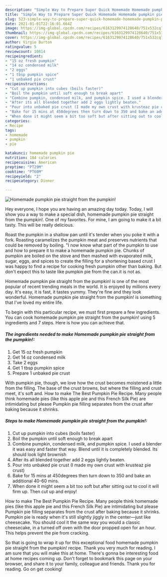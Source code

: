 ```yaml
---
description: "Simple Way to Prepare Super Quick Homemade Homemade pumpkin pie straight from the pumpkin!"
title: "Simple Way to Prepare Super Quick Homemade Homemade pumpkin pie straight from the pumpkin!"
slug: 523-simple-way-to-prepare-super-quick-homemade-homemade-pumpkin-pie-straight-from-the-pumpkin
date: 2021-01-01T22:16:01.664Z
image: https://img-global.cpcdn.com/recipes/6163129974128640/751x532cq70/homemade-pumpkin-pie-straight-from-the-pumpkin-recipe-main-photo.jpg
thumbnail: https://img-global.cpcdn.com/recipes/6163129974128640/751x532cq70/homemade-pumpkin-pie-straight-from-the-pumpkin-recipe-main-photo.jpg
cover: https://img-global.cpcdn.com/recipes/6163129974128640/751x532cq70/homemade-pumpkin-pie-straight-from-the-pumpkin-recipe-main-photo.jpg
author: Virgie Burton
ratingvalue: 5
reviewcount: 10814
recipeingredient:
- "15 oz fresh pumpkin"
- "14 oz condensed milk"
- "2 eggs"
- "1 tbsp pumpkin spice"
- "1 unbaked pie crust"
recipeinstructions:
- "Cut up pumpkin into cubes (boils faster)"
- "Boil the pumpkin until soft enough to break apart"
- "Combine pumpkin, condensed milk, and pumpkin spice. I used a blender it was easy and faster that way. Blend until it is completely blended. Its should look light brownish"
- "After its all blended together add 2 eggs lightly beaten."
- "Pour into unbaked pie crust (I made my own crust with krusteaz pie crust)"
- "Bake for 15 mins at 450degrees then turn down to 350 and bake an additional 40-60 mins."
- "When done it might seem a bit too soft but after sitting out to cool it will firm up. Then cut up and enjoy!"
categories:
- Recipe
tags:
- homemade
- pumpkin
- pie

katakunci: homemade pumpkin pie 
nutrition: 184 calories
recipecuisine: American
preptime: "PT29M"
cooktime: "PT60M"
recipeyield: "2"
recipecategory: Dinner

---
```



![Homemade pumpkin pie straight from the pumpkin!](https://img-global.cpcdn.com/recipes/6163129974128640/751x532cq70/homemade-pumpkin-pie-straight-from-the-pumpkin-recipe-main-photo.jpg)

Hey everyone, I hope you are having an amazing day today. Today, I will show you a way to make a special dish, homemade pumpkin pie straight from the pumpkin!. One of my favorites. For mine, I am going to make it a bit tasty. This will be really delicious.

Roast the pumpkin in a shallow pan until it&#39;s tender when you poke it with a fork. Roasting caramelizes the pumpkin meat and preserves nutrients that could be removed by boiling. &#34;I now know what part of the pumpkin to use and how to prepare it to make a homemade pumpkin pie. Chunks of pumpkin are boiled on the stove and then mashed with evaporated milk, sugar, eggs, and spices to create the filling for a shortening based crust I was happy to find a recipe for cooking fresh pumpkin other than baking. But don&#39;t expect this to taste like pumpkin pie from the can.it is not as.

Homemade pumpkin pie straight from the pumpkin! is one of the most popular of recent trending meals in the world. It is enjoyed by millions every day. It's easy, it is fast, it tastes yummy. They're fine and they look wonderful. Homemade pumpkin pie straight from the pumpkin! is something that I've loved my entire life.


To begin with this particular recipe, we must first prepare a few ingredients. You can cook homemade pumpkin pie straight from the pumpkin! using 5 ingredients and 7 steps. Here is how you can achieve that.

<!--inarticleads1-->

##### The ingredients needed to make Homemade pumpkin pie straight from the pumpkin!:

1. Get 15 oz fresh pumpkin
1. Get 14 oz condensed milk
1. Take 2 eggs
1. Get 1 tbsp pumpkin spice
1. Prepare 1 unbaked pie crust


With pumpkin pie, though, we love how the crust becomes moistened a little from the filling. The base of the crust browns, but where the filling and crust meet, it&#39;s soft and. How to make The Best Pumpkin Pie Recipe. Many people think homemade pies (like this apple pie and this French Silk Pie) are intimidating but please Pumpkin pie filling separates from the crust after baking because it shrinks. 

<!--inarticleads2-->

##### Steps to make Homemade pumpkin pie straight from the pumpkin!:

1. Cut up pumpkin into cubes (boils faster)
1. Boil the pumpkin until soft enough to break apart
1. Combine pumpkin, condensed milk, and pumpkin spice. I used a blender it was easy and faster that way. Blend until it is completely blended. Its should look light brownish
1. After its all blended together add 2 eggs lightly beaten.
1. Pour into unbaked pie crust (I made my own crust with krusteaz pie crust)
1. Bake for 15 mins at 450degrees then turn down to 350 and bake an additional 40-60 mins.
1. When done it might seem a bit too soft but after sitting out to cool it will firm up. Then cut up and enjoy!


How to make The Best Pumpkin Pie Recipe. Many people think homemade pies (like this apple pie and this French Silk Pie) are intimidating but please Pumpkin pie filling separates from the crust after baking because it shrinks. Pumpkin pie is ready when it&#39;s still slightly jiggly in the center—just like cheesecake. You should cool it the same way you would a classic cheesecake, in a turned off oven with the door propped open for an hour. This helps prevent the pie from cracking. 

So that is going to wrap it up for this exceptional food homemade pumpkin pie straight from the pumpkin! recipe. Thank you very much for reading. I am sure that you will make this at home. There's gonna be interesting food at home recipes coming up. Don't forget to bookmark this page on your browser, and share it to your family, colleague and friends. Thank you for reading. Go on get cooking!
